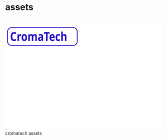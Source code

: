 # assets
[![cromatech](https://github.com/cromatech/assets/blob/HEAD/CromaTech_logo.svg)](http://www.cromatech.com)
cromatech assets

